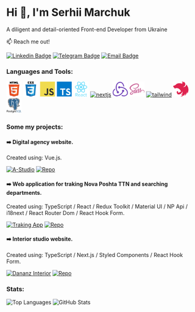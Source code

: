 # Hi 👋, I'm Serhii Marchuk
A diligent and detail-oriented Front-end Developer from Ukraine

📫 Reach me out!

[![Linkedin Badge](https://img.shields.io/badge/LinkedIn-white?style=flat&logo=linkedin&logoColor=white&labelColor=%230A66C2&color=%230A66C2)](http://www.linkedin.com/in/serhiimarchuk) [![Telegram Badge](https://img.shields.io/badge/Telegram-white?style=flat&logo=telegram&logoColor=white&labelColor=%2326A5E4&color=%2326A5E4)](https://t.me/Sergii_Marchuk) [![Email Badge](https://img.shields.io/badge/Email-white?style=flat&logo=gmail&logoColor=white&labelColor=%23EA4335&color=%23EA4335)](mailto:marchuk1992@gmail.com)

### Languages and Tools:
[<img src="https://raw.githubusercontent.com/devicons/devicon/master/icons/html5/html5-original-wordmark.svg" alt="html5" width="40" height="40"/>](https://www.w3.org/html/) [<img src="https://raw.githubusercontent.com/devicons/devicon/master/icons/css3/css3-original-wordmark.svg" alt="css3" width="40" height="40"/>](https://www.w3schools.com/css/) [<img src="https://raw.githubusercontent.com/devicons/devicon/master/icons/javascript/javascript-original.svg" alt="javascript0" width="40" height="40"/>](https://developer.mozilla.org/en-US/docs/Web/JavaScript) [<img src="https://raw.githubusercontent.com/devicons/devicon/master/icons/typescript/typescript-original.svg" alt="typescript" width="40" height="40"/>](https://www.typescriptlang.org/) [<img src="https://raw.githubusercontent.com/devicons/devicon/master/icons/react/react-original-wordmark.svg" alt="react" width="40" height="40"/>](https://reactjs.org/) [<img src="https://cdn.worldvectorlogo.com/logos/nextjs-2.svg" alt="nextjs" width="40" height="40"/>](https://nextjs.org/) [<img src="https://raw.githubusercontent.com/devicons/devicon/master/icons/redux/redux-original.svg" alt="redux" width="40" height="40"/>](https://redux.js.org) [<img src="https://raw.githubusercontent.com/devicons/devicon/master/icons/sass/sass-original.svg" alt="sass" width="40" height="40"/>](https://sass-lang.com) [<img src="https://www.vectorlogo.zone/logos/tailwindcss/tailwindcss-icon.svg" alt="tailwind" width="40" height="40"/>](https://tailwindcss.com/) [<img src="https://raw.githubusercontent.com/devicons/devicon/master/icons/nestjs/nestjs-original.svg" alt="nestjs" width="40" height="40"/>](https://nestjs.com/) [<img src="https://raw.githubusercontent.com/devicons/devicon/master/icons/postgresql/postgresql-original-wordmark.svg" alt="postgresql" width="40" height="40"/>](https://www.postgresql.org)

### Some my projects:
#### ➡️ Digital agency website. 
Сreated using: Vue.js.

[![A-Studio](https://img.shields.io/badge/A%20Studio-white?style=for-the-badge&color=25c2a0)](https://a-studio-peach.vercel.app/) [![Repo](https://img.shields.io/badge/Repo-white?style=for-the-badge&logo=github&logoColor=white&color=373f51)](https://github.com/MarS-27/A-Studio)
#### ➡️ Web application for traking Nova Poshta TTN and searching departments.
Сreated using: TypeScript / React / Redux Toolkit / Material UI / NP Api / i18next / React Router Dom / React Hook Form.

[![Traking App](https://img.shields.io/badge/Traking%20App-white?style=for-the-badge&color=25c2a0)](https://mars-27.github.io/np-app-test/) [![Repo](https://img.shields.io/badge/Repo-white?style=for-the-badge&logo=github&logoColor=white&color=373f51)](https://github.com/MarS-27/np-app-test)
#### ➡️ Interior studio website. 
Сreated using: TypeScript / Next.js / Styled Components / React Hook Form.

[![Dananz Interior](https://img.shields.io/badge/Dananz%20Interior-white?style=for-the-badge&color=25c2a0)](https://dananz-interior.vercel.app/) [![Repo](https://img.shields.io/badge/Repo-white?style=for-the-badge&logo=github&logoColor=white&color=373f51)](https://github.com/MarS-27/dananz-interior)

### Stats:
![Top Languages](https://github-readme-stats.vercel.app/api/top-langs?username=mars-27&show_icons=true&locale=en&layout=compact&theme=calm)
![GitHub Stats](https://github-readme-stats.vercel.app/api?username=mars-27&show_icons=true&locale=en&theme=calm)



